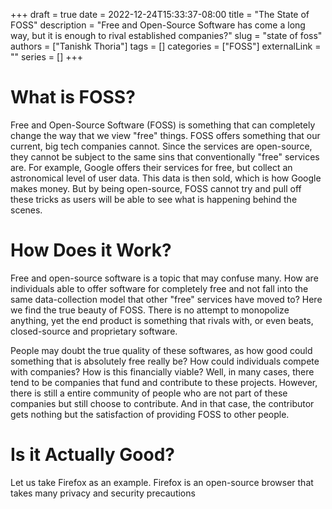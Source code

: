 +++ 
draft = true 
date = 2022-12-24T15:33:37-08:00 
title = "The State of FOSS" 
description = "Free and Open-Source Software has come a long way, but it is enough to rival established companies?" 
slug = "state of foss" 
authors = ["Tanishk Thoria"] 
tags = [] 
categories = ["FOSS"] 
externalLink = "" 
series = [] 
+++

# What is FOSS?
   Free and Open-Source Software (FOSS) is something that can completely change
the way that we view "free" things. FOSS offers something that our current, big
tech companies cannot. Since the services are open-source, they cannot
be subject to the same sins that conventionally "free" services are. For 
example, Google offers their services for free, but collect an astronomical
level of user data. This data is then sold, which is how Google makes money. 
But by being open-source, FOSS cannot try and pull off these tricks as users 
will be able to see what is happening behind the scenes.

# How Does it Work?
   Free and open-source software is a topic that may confuse many. How are 
individuals able to offer software for completely free and not fall into 
the same data-collection model that other "free" services have moved to?
Here we find the true beauty of FOSS. There is no attempt to monopolize anything,
yet the end product is something that rivals with, or even beats, closed-source
and proprietary software. 

   People may doubt the true quality of these softwares, as how good could 
something that is absolutely free really be? How could individuals compete
with companies? How is this financially viable? Well, in many cases, there
tend to be companies that fund and contribute to these projects. However,
there is still a entire community of people who are not part of these companies 
but still choose to contribute. And in that case, the contributor gets nothing but 
the satisfaction of providing FOSS to other people. 

# Is it Actually Good?

   Let us take Firefox as an example. Firefox is an open-source browser that 
takes many privacy and security precautions 
